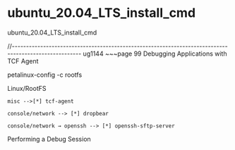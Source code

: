 # ubuntu_20.04_LTS_install_cmd
ubuntu_20.04_LTS_install_cmd


//------------------------------------------------------------------------------------------------------
ug1144 ~~~page 99
Debugging Applications with TCF Agent

petalinux-config -c rootfs

Linux/RootFS

    misc -->[*] tcf-agent

    console/network --> [*] dropbear

    console/network → openssh --> [*] openssh-sftp-server



Performing a Debug Session

